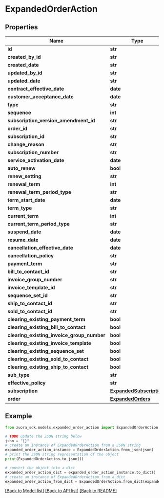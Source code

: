 # ExpandedOrderAction


## Properties

Name | Type | Description | Notes
------------ | ------------- | ------------- | -------------
**id** | **str** |  | [optional] 
**created_by_id** | **str** |  | [optional] 
**created_date** | **str** |  | [optional] 
**updated_by_id** | **str** |  | [optional] 
**updated_date** | **str** |  | [optional] 
**contract_effective_date** | **date** |  | [optional] 
**customer_acceptance_date** | **date** |  | [optional] 
**type** | **str** |  | [optional] 
**sequence** | **int** |  | [optional] 
**subscription_version_amendment_id** | **str** |  | [optional] 
**order_id** | **str** |  | [optional] 
**subscription_id** | **str** |  | [optional] 
**change_reason** | **str** |  | [optional] 
**subscription_number** | **str** |  | [optional] 
**service_activation_date** | **date** |  | [optional] 
**auto_renew** | **bool** |  | [optional] 
**renew_setting** | **str** |  | [optional] 
**renewal_term** | **int** |  | [optional] 
**renewal_term_period_type** | **str** |  | [optional] 
**term_start_date** | **date** |  | [optional] 
**term_type** | **str** |  | [optional] 
**current_term** | **int** |  | [optional] 
**current_term_period_type** | **str** |  | [optional] 
**suspend_date** | **date** |  | [optional] 
**resume_date** | **date** |  | [optional] 
**cancellation_effective_date** | **date** |  | [optional] 
**cancellation_policy** | **str** |  | [optional] 
**payment_term** | **str** |  | [optional] 
**bill_to_contact_id** | **str** |  | [optional] 
**invoice_group_number** | **str** |  | [optional] 
**invoice_template_id** | **str** |  | [optional] 
**sequence_set_id** | **str** |  | [optional] 
**ship_to_contact_id** | **str** |  | [optional] 
**sold_to_contact_id** | **str** |  | [optional] 
**clearing_existing_payment_term** | **bool** |  | [optional] 
**clearing_existing_bill_to_contact** | **bool** |  | [optional] 
**clearing_existing_invoice_group_number** | **bool** |  | [optional] 
**clearing_existing_invoice_template** | **bool** |  | [optional] 
**clearing_existing_sequence_set** | **bool** |  | [optional] 
**clearing_existing_sold_to_contact** | **bool** |  | [optional] 
**clearing_existing_ship_to_contact** | **bool** |  | [optional] 
**sub_type** | **str** |  | [optional] 
**effective_policy** | **str** |  | [optional] 
**subscription** | [**ExpandedSubscription**](ExpandedSubscription.md) |  | [optional] 
**order** | [**ExpandedOrders**](ExpandedOrders.md) |  | [optional] 

## Example

```python
from zuora_sdk.models.expanded_order_action import ExpandedOrderAction

# TODO update the JSON string below
json = "{}"
# create an instance of ExpandedOrderAction from a JSON string
expanded_order_action_instance = ExpandedOrderAction.from_json(json)
# print the JSON string representation of the object
print(ExpandedOrderAction.to_json())

# convert the object into a dict
expanded_order_action_dict = expanded_order_action_instance.to_dict()
# create an instance of ExpandedOrderAction from a dict
expanded_order_action_from_dict = ExpandedOrderAction.from_dict(expanded_order_action_dict)
```
[[Back to Model list]](../README.md#documentation-for-models) [[Back to API list]](../README.md#documentation-for-api-endpoints) [[Back to README]](../README.md)



